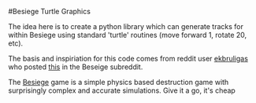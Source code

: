 #Besiege Turtle Graphics

The idea here is to create a python library which can generate tracks for within Besiege using standard 'turtle' routines (move forward 1, rotate 20, etc).

The basis and inspiriation for this code comes from reddit user [ekbruligas](www.reddit.com/u/ekbruligas) who posted [this](https://www.reddit.com/r/Besiege/comments/3spaus/math_is_awesome_a_parametrically_generated_3d/) in the Beseige subreddit.

The [Besiege](http://www.besiege.spiderlinggames.co.uk/) game is a simple physics based destruction game with surprisingly complex and accurate simulations. Give it a go, it's cheap
